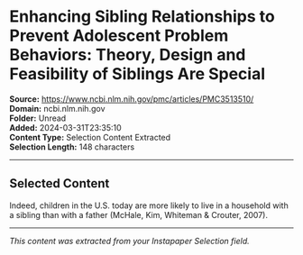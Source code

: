 # Enhancing Sibling Relationships to Prevent Adolescent Problem Behaviors: Theory, Design and Feasibility of Siblings Are Special

**Source:** https://www.ncbi.nlm.nih.gov/pmc/articles/PMC3513510/  
**Domain:** ncbi.nlm.nih.gov  
**Folder:** Unread  
**Added:** 2024-03-31T23:35:10  
**Content Type:** Selection Content Extracted  
**Selection Length:** 148 characters  


---

## Selected Content

Indeed, children in the U.S. today are more likely to live in a household with a sibling than with a father (McHale, Kim, Whiteman & Crouter, 2007).

---

*This content was extracted from your Instapaper Selection field.*